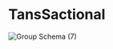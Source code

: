 # TansSactional
![Group Schema (7)](https://user-images.githubusercontent.com/60891544/163027588-c4d4de65-8ae1-4ded-bf4b-86cda7cb44f9.png)
